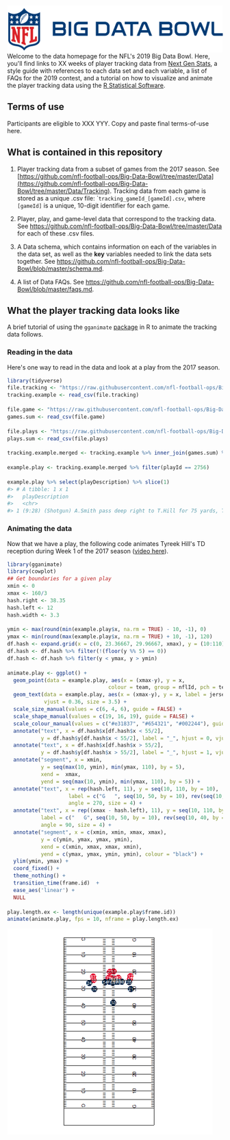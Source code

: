 
<!-- README.md is generated from README.Rmd. Please edit that file -->
<img src="Extras/bdb.png" align="right" />

Welcome to the data homepage for the NFL's 2019 Big Data Bowl. Here, you'll find links to XX weeks of player tracking data from [Next Gen Stats](https://nextgenstats.nfl.com/), a style guide with references to each data set and each variable, a list of FAQs for the 2019 contest, and a tutorial on how to visualize and animate the player tracking data using the [R Statistical Software](https://cran.r-project.org/).

Terms of use
------------

Participants are eligible to XXX YYY. Copy and paste final terms-of-use here.

What is contained in this repository
------------------------------------

1.  Player tracking data from a subset of games from the 2017 season. See [https://github.com/nfl-football-ops/Big-Data-Bowl/tree/master/Data](https://github.com/nfl-football-ops/Big-Data-Bowl/tree/master/Data/Tracking). Tracking data from each game is stored as a unique .csv file: \``tracking_gameId_[gameId].csv`, where `[gameId]` is a unique, 10-digit identifier for each game.

2.  Player, play, and game-level data that correspond to the tracking data. See <https://github.com/nfl-football-ops/Big-Data-Bowl/tree/master/Data> for each of these .csv files.

3.  A Data schema, which contains information on each of the variables in the data set, as well as the **key** variables needed to link the data sets together. See <https://github.com/nfl-football-ops/Big-Data-Bowl/blob/master/schema.md>.

4.  A list of Data FAQs. See <https://github.com/nfl-football-ops/Big-Data-Bowl/blob/master/faqs.md>.

What the player tracking data looks like
----------------------------------------

A brief tutorial of using the `gganimate` [package](https://github.com/thomasp85/gganimate) in R to animate the tracking data follows.

### Reading in the data

Here's one way to read in the data and look at a play from the 2017 season.

``` r
library(tidyverse)
file.tracking <- "https://raw.githubusercontent.com/nfl-football-ops/Big-Data-Bowl/master/Data/tracking_gameId_2017090700.csv?token=ArYlP9Tyz03227j1NLLnn2EgDnG0hvjzks5cF8pqwA%3D%3D"
tracking.example <- read_csv(file.tracking)

file.game <- "https://raw.githubusercontent.com/nfl-football-ops/Big-Data-Bowl/master/Data/games.csv?token=ArYlP2oUOGMLxhNkDnXeeW2Caqfca8FLks5cF8yZwA%3D%3D"
games.sum <- read_csv(file.game) 

file.plays <- "https://raw.githubusercontent.com/nfl-football-ops/Big-Data-Bowl/master/Data/plays.csv?token=ArYlP29GJb2R7m9wDe8lEDaXxH_Y9jN3ks5cF8ypwA%3D%3D"
plays.sum <- read_csv(file.plays) 

tracking.example.merged <- tracking.example %>% inner_join(games.sum) %>% inner_join(plays.sum) 

example.play <- tracking.example.merged %>% filter(playId == 2756)

example.play %>% select(playDescription) %>% slice(1)
#> # A tibble: 1 x 1
#>   playDescription                                                          
#>   <chr>                                                                    
#> 1 (9:28) (Shotgun) A.Smith pass deep right to T.Hill for 75 yards, TOUCHDO~
```

### Animating the data

Now that we have a play, the following code animates Tyreek Hill's TD reception during Week 1 of the 2017 season ([video here](https://www.youtube.com/watch?v=QJaC5jHOwDY)).

``` r
library(gganimate)
library(cowplot)
## Get boundaries for a given play
xmin <- 0
xmax <- 160/3
hash.right <- 38.35
hash.left <- 12
hash.width <- 3.3

ymin <- max(round(min(example.play$x, na.rm = TRUE) - 10, -1), 0)
ymax <- min(round(max(example.play$x, na.rm = TRUE) + 10, -1), 120)
df.hash <- expand.grid(x = c(0, 23.36667, 29.96667, xmax), y = (10:110))
df.hash <- df.hash %>% filter(!(floor(y %% 5) == 0))
df.hash <- df.hash %>% filter(y < ymax, y > ymin)

animate.play <- ggplot() +
  geom_point(data = example.play, aes(x = (xmax-y), y = x, 
                                 colour = team, group = nflId, pch = team, size = team)) + 
  geom_text(data = example.play, aes(x = (xmax-y), y = x, label = jerseyNumber), colour = "white", 
            vjust = 0.36, size = 3.5) + 
  scale_size_manual(values = c(6, 4, 6), guide = FALSE) + 
  scale_shape_manual(values = c(19, 16, 19), guide = FALSE) +
  scale_colour_manual(values = c("#e31837", "#654321", "#002244"), guide = FALSE) + 
  annotate("text", x = df.hash$x[df.hash$x < 55/2], 
           y = df.hash$y[df.hash$x < 55/2], label = "_", hjust = 0, vjust = -0.2) + 
  annotate("text", x = df.hash$x[df.hash$x > 55/2], 
           y = df.hash$y[df.hash$x > 55/2], label = "_", hjust = 1, vjust = -0.2) + 
  annotate("segment", x = xmin, 
           y = seq(max(10, ymin), min(ymax, 110), by = 5), 
           xend =  xmax, 
           yend = seq(max(10, ymin), min(ymax, 110), by = 5)) + 
  annotate("text", x = rep(hash.left, 11), y = seq(10, 110, by = 10), 
                    label = c("G   ", seq(10, 50, by = 10), rev(seq(10, 40, by = 10)), "   G"), 
                    angle = 270, size = 4) + 
  annotate("text", x = rep((xmax - hash.left), 11), y = seq(10, 110, by = 10), 
           label = c("   G", seq(10, 50, by = 10), rev(seq(10, 40, by = 10)), "G   "), 
           angle = 90, size = 4) + 
  annotate("segment", x = c(xmin, xmin, xmax, xmax), 
           y = c(ymin, ymax, ymax, ymin), 
           xend = c(xmin, xmax, xmax, xmin), 
           yend = c(ymax, ymax, ymin, ymin), colour = "black") + 
  ylim(ymin, ymax) + 
  coord_fixed() +  
  theme_nothing() + 
  transition_time(frame.id)  +
  ease_aes('linear') + 
  NULL

play.length.ex <- length(unique(example.play$frame.id))
animate(animate.play, fps = 10, nframe = play.length.ex)
```

![](man/figures/README-unnamed-chunk-3-1.gif)
